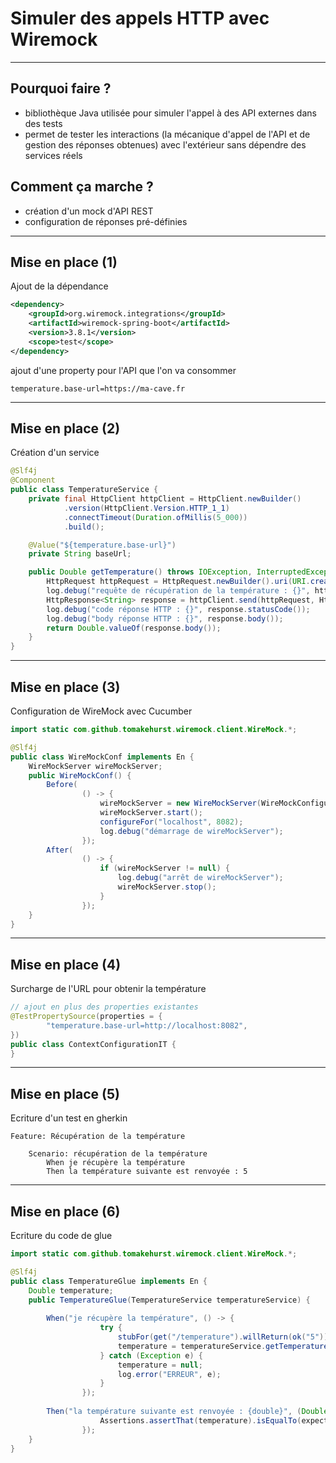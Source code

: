 # Simuler des appels HTTP avec Wiremock

----

## Pourquoi faire ?

- bibliothèque Java utilisée pour simuler l'appel à des API externes dans des tests
- permet de tester les interactions (la mécanique d'appel de l'API et de gestion des réponses obtenues) avec l'extérieur sans dépendre des services réels

## Comment ça marche ?

- création d'un mock d'API REST
- configuration de réponses pré-définies

----

## Mise en place (1)

Ajout de la dépendance

```xml
<dependency>
    <groupId>org.wiremock.integrations</groupId>
    <artifactId>wiremock-spring-boot</artifactId>
    <version>3.8.1</version>
    <scope>test</scope>
</dependency>
```

ajout d'une property pour l'API que l'on va consommer

```properties
temperature.base-url=https://ma-cave.fr
```

----

## Mise en place (2)

Création d'un service

```java
@Slf4j
@Component
public class TemperatureService {
    private final HttpClient httpClient = HttpClient.newBuilder()
            .version(HttpClient.Version.HTTP_1_1)
            .connectTimeout(Duration.ofMillis(5_000))
            .build();

    @Value("${temperature.base-url}")
    private String baseUrl;

    public Double getTemperature() throws IOException, InterruptedException {
        HttpRequest httpRequest = HttpRequest.newBuilder().uri(URI.create(baseUrl + "/temperature")).GET().build();
        log.debug("requête de récupération de la température : {}", httpRequest.toString());
        HttpResponse<String> response = httpClient.send(httpRequest, HttpResponse.BodyHandlers.ofString());
        log.debug("code réponse HTTP : {}", response.statusCode());
        log.debug("body réponse HTTP : {}", response.body());
        return Double.valueOf(response.body());
    }
}
```

----

## Mise en place (3)

Configuration de WireMock avec Cucumber

```java
import static com.github.tomakehurst.wiremock.client.WireMock.*;

@Slf4j
public class WireMockConf implements En {
    WireMockServer wireMockServer;
    public WireMockConf() {
        Before(
                () -> {
                    wireMockServer = new WireMockServer(WireMockConfiguration.options().port(8082));
                    wireMockServer.start();
                    configureFor("localhost", 8082);
                    log.debug("démarrage de wireMockServer");
                });
        After(
                () -> {
                    if (wireMockServer != null) {
                        log.debug("arrêt de wireMockServer");
                        wireMockServer.stop();
                    }
                });
    }
}
```

----

## Mise en place (4)

Surcharge de l'URL pour obtenir la température

```java
// ajout en plus des properties existantes
@TestPropertySource(properties = {
        "temperature.base-url=http://localhost:8082",
})
public class ContextConfigurationIT {
}
```

----

## Mise en place (5)

Ecriture d'un test en gherkin

```gherkin
Feature: Récupération de la température

    Scenario: récupération de la température
        When je récupère la température
        Then la température suivante est renvoyée : 5
```

----

## Mise en place (6)

Ecriture du code de glue

```java
import static com.github.tomakehurst.wiremock.client.WireMock.*;

@Slf4j
public class TemperatureGlue implements En {
    Double temperature;
    public TemperatureGlue(TemperatureService temperatureService) {
        
        When("je récupère la température", () -> {
                    try {
                        stubFor(get("/temperature").willReturn(ok("5")));
                        temperature = temperatureService.getTemperature();
                    } catch (Exception e) {
                        temperature = null;
                        log.error("ERREUR", e);
                    }
                });
        
        Then("la température suivante est renvoyée : {double}", (Double expectedContent) -> {
                    Assertions.assertThat(temperature).isEqualTo(expectedContent);
                });
    }
}
```
